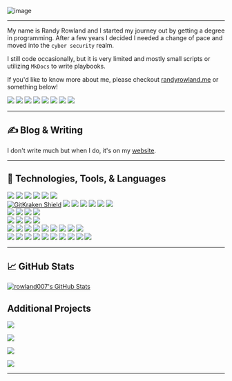 ![image](https://i.imgur.com/c7GmAJf.png)

---

My name is Randy Rowland and I started my journey out by getting a degree in programming. After a few years I decided I needed a change of pace and moved into the `cyber security` realm.

I still code occasionally, but it is very limited and mostly small scripts or utilizing `MkDocs` to write playbooks.

If you'd like to know more about me, please checkout [randyrowland.me](https://randyrowland.me) or something below!

[![](https://img.shields.io/badge/-rowland007@gmail.com-gray?style=social&logo=Gmail)](mailto:rowland007+githubprofile@gmail.com) 
[![](https://img.shields.io/badge/-randall--rowland--jr-gray?style=social&logo=linkedin)](https://www.linkedin.com/in/randall-rowland-jr) 
[![](https://img.shields.io/badge/-rowland007-gray?style=social&logo=github)](https://github.com/rowland007) 
[![](https://img.shields.io/badge/-RandarXJ7-gray?style=social&logo=keybase)](https://keybase.io/randarxj7/) 
[![](https://img.shields.io/badge/-RandarXJ7-gray?style=social&logo=twitter)](https://twitter.com/RandarXJ7) 
[![](https://img.shields.io/badge/-rowland007-gray?style=social&logo=reddit)](https://www.reddit.com/user/rowland007) 
[![](https://img.shields.io/badge/-randyrowland.me-gray?style=social&logo=google-chrome)](https://randyrowland.me)
<a rel="me" href="https://infosec.exchange/@CyberRandy">![](https://img.shields.io/badge/-CyberRandy-gray?style=social&logo=mastodon)</a>

---

## &#x270d; Blog & Writing

I don't write much but when I do, it's on my [website](https://randyrowland.me/post/).  

---
## 🔧 Technologies, Tools, & Languages

![](https://img.shields.io/badge/OS-Windows-informational?style=flat&logo=windows&color=2bbc8a)
![](https://img.shields.io/badge/OS-Linux-informational?style=flat&logo=linux&color=2bbc8a)
![](https://img.shields.io/badge/OS-macOS-informational?style=flat&logo=apple&color=2bbc8a)
![](https://img.shields.io/badge/OS-TrueNAS-2bbc8a?style=flat&logo=truenas)
![](https://img.shields.io/badge/OS-Android-informational?style=flat&logo=android&color=2bbc8a)
![](https://img.shields.io/badge/OS-QubesOS-2bbc8a?style=flat&logo=qubesos)
</br>
[![GitKraken Shield](https://img.shields.io/badge/Tool-GitKraken-2bbc8a?style=flat&logo=gitkraken)](https://www.gitkraken.com/invite/54HeFuDe)
![](https://img.shields.io/badge/Tool-VS%20Code-2bbc8a?style=flat&logo=visualstudiocode)
![](https://img.shields.io/badge/Tool-Code%20Factor-2bbc8a?style=flat&logo=codefactor)
![](https://img.shields.io/badge/Tool-GitHub%20Actions-2bbc8a?style=flat&logo=githubactions)
![](https://img.shields.io/badge/Tool-GPG-2bbc8a?style=flat&logo=gnuprivacyguard)
![](https://img.shields.io/badge/Tool-Hugo-2bbc8a?style=flat&logo=hugo)
![](https://img.shields.io/badge/Tool-MkDocs-2bbc8a?style=flat&logo=readthedocs)
</br>
![](https://img.shields.io/badge/IDE-Jet%20Brains-2bbc8a?style=flat&logo=jetbrains)
![](https://img.shields.io/badge/IDE-Visual%20Studio-2bbc8a?style=flat&logo=visualstudio)
![](https://img.shields.io/badge/IDE-Eclipse-2bbc8a?style=flat&logo=eclipseide)
![](https://img.shields.io/badge/IDE-Android%20Studio-2bbc8a?style=flat&logo=androidstudio)
</br>
![](https://img.shields.io/badge/Language-Python-2bbc8a?style=flat&logo=python)
![](https://img.shields.io/badge/Language-Java-2bbc8a?style=flat&logo=java)
![](https://img.shields.io/badge/Language-C++-2bbc8a?style=flat&logo=cplusplus)
![](https://img.shields.io/badge/Language-Markdown-2bbc8a?style=flat&logo=markdown)
</br>
![](https://img.shields.io/badge/Platform-GitHub-2bbc8a?style=flat&logo=github)
![](https://img.shields.io/badge/Platform-Bitbucket-2bbc8a?style=flat&logo=bitbucket)
![](https://img.shields.io/badge/Platform-Jira-2bbc8a?style=flat&logo=jira)
![](https://img.shields.io/badge/Platform-Codio-2bbc8a?style=flat&logo=codio)
![](https://img.shields.io/badge/Platform-Flathub-2bbc8a?style=flat&logo=flathub)
![](https://img.shields.io/badge/Platform-GitHub%20Pages-2bbc8a?style=flat&logo=githubpages)
![](https://img.shields.io/badge/Platform-Netlify-2bbc8a?style=flat&logo=netlify)
![](https://img.shields.io/badge/Platform-Proxmox-2bbc8a?style=flat&logo=proxmox)
![](https://img.shields.io/badge/Platform-Trello-2bbc8a?style=flat&logo=trello)
</br>
![](https://img.shields.io/badge/Productivity-Office365-2bbc8a?style=flat&logo=microsoftoffice)
![](https://img.shields.io/badge/Productivity-Word-2bbc8a?style=flat&logo=microsoftword)
![](https://img.shields.io/badge/Productivity-PowerPoint-2bbc8a?style=flat&logo=microsoftpowerpoint)
![](https://img.shields.io/badge/Productivity-Excel-2bbc8a?style=flat&logo=microsoftexcel)
![](https://img.shields.io/badge/Productivity-OneDrive-2bbc8a?style=flat&logo=microsoftonedrive)
![](https://img.shields.io/badge/Productivity-SharePoint-2bbc8a?style=flat&logo=microsoftsharepoint)
![](https://img.shields.io/badge/Productivity-Visio-2bbc8a?style=flat&logo=microsoftvisio)
![](https://img.shields.io/badge/Productivity-Teams-2bbc8a?style=flat&logo=microsoftteams)
![](https://img.shields.io/badge/Productivity-Outlook-2bbc8a?style=flat&logo=microsoftoutlook)
![](https://img.shields.io/badge/Productivity-OneNote-2bbc8a?style=flat&logo=microsoftonenote)

---
## &#x1f4c8; GitHub Stats
<!--
<a href="https://github.com/rowland007/rowland007">
  <img align="center" src="https://github-readme-stats.vercel.app/api/top-langs/?username=rowland007&theme=dracula" />
</a>
-->
<a href="https://github.com/rowland007/rowland007">
  <img align="center" src="https://github-readme-stats.vercel.app/api?username=rowland007&show_icons=true&line_height=27&count_private=true&theme=cobalt" alt="rowland007's GitHub Stats" >
</a>


## Additional Projects
<a href="https://github.com/rowland007/Cyber-Playbook">
  <img align="center" src="https://github-readme-stats.vercel.app/api/pin/?username=rowland007&repo=Cyber-Playbook&theme=cobalt" />
</a>

[![](https://img.shields.io/badge/GitHub%20Pages-View%20It-2bbc8a?style=for-the-badge&logo=githubpages)](https://rowland007.github.io/Cyber-Playbook/)


<a href="https://github.com/rowland007/Contributing">
  <img align="center" src="https://github-readme-stats.vercel.app/api/pin/?username=rowland007&repo=Contributing&theme=cobalt" /> 
</a>

[![](https://img.shields.io/badge/GitHub%20Pages-View%20It-2bbc8a?style=for-the-badge&logo=githubpages)](https://rowland007.github.io/Contributing/)


---

<!-- Resources -->
<!-- Icons: https://simpleicons.org/ -->
<!-- GitHub Stats: https://github.com/anuraghazra/github-readme-stats -->
<!-- Emojis: https://emojipedia.org/emoji/ -->
<!-- HTML Emojis: https://www.fileformat.info/index.htm -->
<!-- Shields: https://shields.io/ -->
<!-- Shield Icons: https://simpleicons.org/ -->
<!-- Awesome GitHub Profile README: https://github.com/abhisheknaiidu/awesome-github-profile-readme -->
